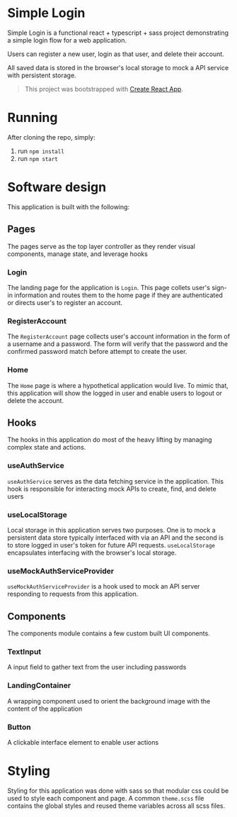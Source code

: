 # Simple Login
Simple Login is a functional react + typescript + sass project demonstrating a simple login flow for a web application.

Users can register a new user, login as that user, and delete their account.

All saved data is stored in the browser's local storage to mock a API service with persistent storage. 

> This project was bootstrapped with [Create React App](https://github.com/facebook/create-react-app).

# Running
After cloning the repo, simply:

1. run `npm install`
2. run `npm start`

# Software design
This application is built with the following:

## Pages
The pages serve as the top layer controller as they render visual components, manage state, and leverage hooks

### Login
The landing page for the application is `Login`. This page collets user's sign-in information and routes them to the home page if they are authenticated or directs user's to register an account.

### RegisterAccount
The `RegisterAccount` page collects user's account information in the form of a username and a password. The form will verify that the password and the confirmed password match before attempt to create the user.

### Home
The `Home` page is where a hypothetical application would live. To mimic that, this application will show the logged in user and enable users to logout or delete the account.


## Hooks
The hooks in this application do most of the heavy lifting by managing complex state and actions.

### useAuthService
`useAuthService` serves as the data fetching service in the application. This hook is responsible for interacting mock APIs to create, find, and delete users 

### useLocalStorage
Local storage in this application serves two purposes. One is to mock a persistent data store typically interfaced with via an API and the second is to store logged in user's token for future API requests.
`useLocalStorage` encapsulates interfacing with the browser's local storage.

### useMockAuthServiceProvider
`useMockAuthServiceProvider` is a hook used to mock an API server responding to requests from this application.

## Components
The components module contains a few custom built UI components. 

### TextInput
A input field to gather text from the user including passwords

### LandingContainer
A wrapping component used to orient the background image with the content of the application

### Button
A clickable interface element to enable user actions

# Styling
Styling for this application was done with sass so that modular css could be used to style each component and page.
A common `theme.scss` file contains the global styles and reused theme variables across all scss files.

